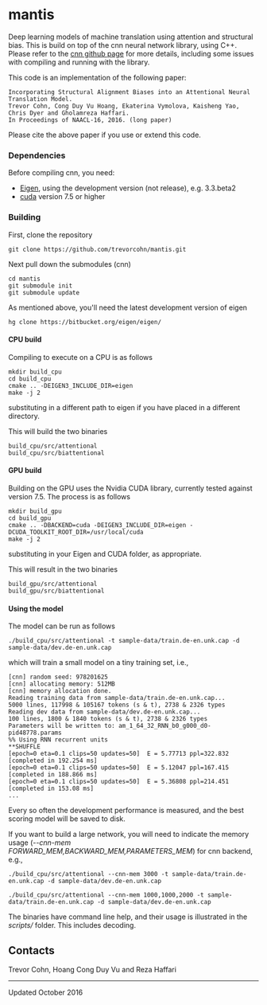 # mantis

Deep learning models of machine translation using attention and structural bias. This is build on top of the cnn neural network library, using
C++. Please refer to the [cnn github page](http://github.com/clab/cnn) for more details, including some issues with compiling and running with
the library. 

This code is an implementation of the following paper:

    Incorporating Structural Alignment Biases into an Attentional Neural Translation Model. 
    Trevor Cohn, Cong Duy Vu Hoang, Ekaterina Vymolova, Kaisheng Yao, Chris Dyer and Gholamreza Haffari. 
    In Proceedings of NAACL-16, 2016. (long paper)

Please cite the above paper if you use or extend this code.

### Dependencies

Before compiling cnn, you need:
 * [Eigen](https://bitbucket.org/eigen/eigen), using the development version (not release), e.g. 3.3.beta2
 * [cuda](https://developer.nvidia.com/cuda-toolkit) version 7.5 or higher

### Building

First, clone the repository

    git clone https://github.com/trevorcohn/mantis.git

Next pull down the submodules (cnn)

    cd mantis
    git submodule init 
    git submodule update

As mentioned above, you'll need the latest development version of eigen

    hg clone https://bitbucket.org/eigen/eigen/

#### CPU build

Compiling to execute on a CPU is as follows

    mkdir build_cpu
    cd build_cpu
    cmake .. -DEIGEN3_INCLUDE_DIR=eigen
    make -j 2

substituting in a different path to eigen if you have placed in a different directory.

This will build the two binaries
    
    build_cpu/src/attentional
    build_cpu/src/biattentional


#### GPU build

Building on the GPU uses the Nvidia CUDA library, currently tested against version 7.5.
The process is as follows

    mkdir build_gpu
    cd build_gpu
    cmake .. -DBACKEND=cuda -DEIGEN3_INCLUDE_DIR=eigen -DCUDA_TOOLKIT_ROOT_DIR=/usr/local/cuda 
    make -j 2

substituting in your Eigen and CUDA folder, as appropriate.

This will result in the two binaries

    build_gpu/src/attentional
    build_gpu/src/biattentional

#### Using the model

The model can be run as follows

    ./build_cpu/src/attentional -t sample-data/train.de-en.unk.cap -d sample-data/dev.de-en.unk.cap 

which will train a small model on a tiny training set, i.e.,

    [cnn] random seed: 978201625
    [cnn] allocating memory: 512MB
    [cnn] memory allocation done.
    Reading training data from sample-data/train.de-en.unk.cap...
    5000 lines, 117998 & 105167 tokens (s & t), 2738 & 2326 types
    Reading dev data from sample-data/dev.de-en.unk.cap...
    100 lines, 1800 & 1840 tokens (s & t), 2738 & 2326 types
    Parameters will be written to: am_1_64_32_RNN_b0_g000_d0-pid48778.params
    %% Using RNN recurrent units
    **SHUFFLE
    [epoch=0 eta=0.1 clips=50 updates=50]  E = 5.77713 ppl=322.832 [completed in 192.254 ms]
    [epoch=0 eta=0.1 clips=50 updates=50]  E = 5.12047 ppl=167.415 [completed in 188.866 ms]
    [epoch=0 eta=0.1 clips=50 updates=50]  E = 5.36808 ppl=214.451 [completed in 153.08 ms]
    ...

Every so often the development performance is measured, and the best scoring model will be saved to disk.

If you want to build a large network, you will need to indicate the memory usage (*--cnn-mem FORWARD_MEM,BACKWARD_MEM,PARAMETERS_MEM*) for cnn backend, e.g.,

    ./build_cpu/src/attentional --cnn-mem 3000 -t sample-data/train.de-en.unk.cap -d sample-data/dev.de-en.unk.cap
  
    ./build_cpu/src/attentional --cnn-mem 1000,1000,2000 -t sample-data/train.de-en.unk.cap -d sample-data/dev.de-en.unk.cap

The binaries have command line help, and their usage is illustrated in the *scripts/* folder. This includes
decoding.

## Contacts

Trevor Cohn, Hoang Cong Duy Vu and Reza Haffari 

---
Updated October 2016
